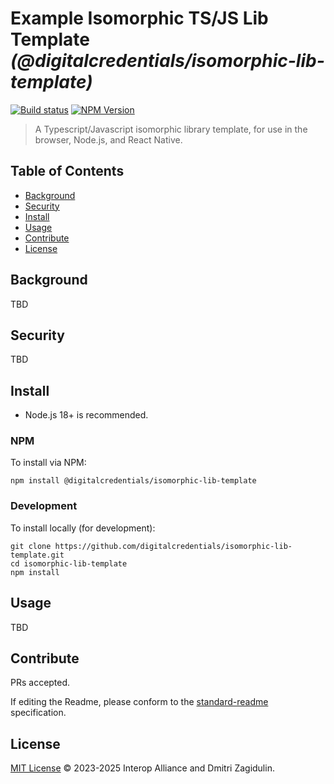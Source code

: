 # Example Isomorphic TS/JS Lib Template _(@digitalcredentials/isomorphic-lib-template)_

[![Build status](https://img.shields.io/github/actions/workflow/status/digitalcredentials/isomorphic-lib-template/main.yml?branch=main)](https://github.com/digitalcredentials/isomorphic-lib-template/actions?query=workflow%3A%22Node.js+CI%22)
[![NPM Version](https://img.shields.io/npm/v/@digitalcredentials/isomorphic-lib-template.svg)](https://npm.im/@digitalcredentials/isomorphic-lib-template)

> A Typescript/Javascript isomorphic library template, for use in the browser, Node.js, and React Native.

## Table of Contents

- [Background](#background)
- [Security](#security)
- [Install](#install)
- [Usage](#usage)
- [Contribute](#contribute)
- [License](#license)

## Background

TBD

## Security

TBD

## Install

- Node.js 18+ is recommended.

### NPM

To install via NPM:

```
npm install @digitalcredentials/isomorphic-lib-template
```

### Development

To install locally (for development):

```
git clone https://github.com/digitalcredentials/isomorphic-lib-template.git
cd isomorphic-lib-template
npm install
```

## Usage

TBD

## Contribute

PRs accepted.

If editing the Readme, please conform to the
[standard-readme](https://github.com/RichardLitt/standard-readme) specification.

## License

[MIT License](LICENSE.md) © 2023-2025 Interop Alliance and Dmitri Zagidulin.
